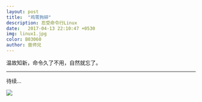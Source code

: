 ```yaml
---
layout: post
title:  "鸡零狗碎"
description: 忍受命令行Linux
date:   2017-04-13 22:10:47 +0530
img: linux1.jpg
color: B03060
author: 兽师兄
---
```


温故知新，命令久了不用，自然就忘了。

---


待续...


![]({{site.baseurl}}/images/linux2.jpg)